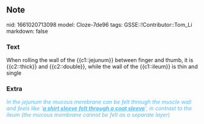 ## Note
nid: 1661020713098
model: Cloze-7de96
tags: GSSE::!Contributor::Tom_Li
markdown: false

### Text
<div>
  When rolling the wall of the {{c1::jejunum}} between finger and
  thumb, it is {{c2::thick}} and {{c2::double}}, while the wall of
  the {{c1::ileum}} is thin and single
</div>

### Extra
<i><font color="#4FBCFF">In the jejunum the mucous membrane can be
felt through the muscle wall and feels like '<u><b>a shirt sleeve
felt through a coat sleeve</b></u>', in contrast to the ileum (the
mucous membrane cannot be felt as a separate layer)</font></i>
